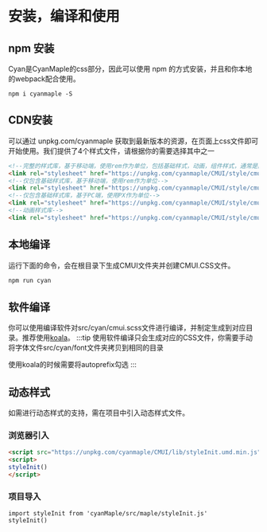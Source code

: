 # 安装，编译和使用
## npm 安装
Cyan是CyanMaple的css部分，因此可以使用 npm 的方式安装，并且和你本地的webpack配合使用。
```
npm i cyanmaple -S
```
## CDN安装
可以通过 unpkg.com/cyanmaple 获取到最新版本的资源，在页面上css文件即可开始使用。我们提供了4个样式文件，请根据你的需要选择其中之一
```html
<!--完整的样式库，基于移动端，使用rem作为单位，包括基础样式，动画，组件样式，通常是配合maple组件使用-->
<link rel="stylesheet" href="https://unpkg.com/cyanmaple/CMUI/style/cmui.css">
<!--仅包含基础样式库，基于移动端，使用rem作为单位-->
<link rel="stylesheet" href="https://unpkg.com/cyanmaple/CMUI/style/cmuiMobile.css">
<!--仅包含基础样式库，基于PC端，使用PX作为单位-->
<link rel="stylesheet" href="https://unpkg.com/cyanmaple/CMUI/style/cmuiPc.css">
<!--动画样式库-->
<link rel="stylesheet" href="https://unpkg.com/cyanmaple/CMUI/style/cmuiAnimate.css">

```
## 本地编译
运行下面的命令，会在根目录下生成CMUI文件夹并创建CMUI.CSS文件。
```html
npm run cyan
```
## 软件编译
你可以使用编译软件对src/cyan/cmui.scss文件进行编译，并制定生成到对应目录。推荐使用[koala](http://koala-app.com)。
:::tip
使用软件编译只会生成对应的CSS文件，你需要手动将字体文件src/cyan/font文件夹拷贝到相同的目录

使用koala的时候需要将autoprefix勾选
:::
## 动态样式
如需进行动态样式的支持，需在项目中引入动态样式文件。
### 浏览器引入
```html
<script src="https://unpkg.com/cyanmaple/CMUI/lib/styleInit.umd.min.js"></script>
<script>
styleInit()
</script>

```
### 项目导入
```console
import styleInit from 'cyanMaple/src/maple/styleInit.js'
styleInit()
```
